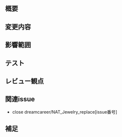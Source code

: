 ## 概要

## 変更内容

## 影響範囲

## テスト

## レビュー観点

## 関連issue
- close dreamcareer/NAT_Jewelry_replace[issue番号]

## 補足
